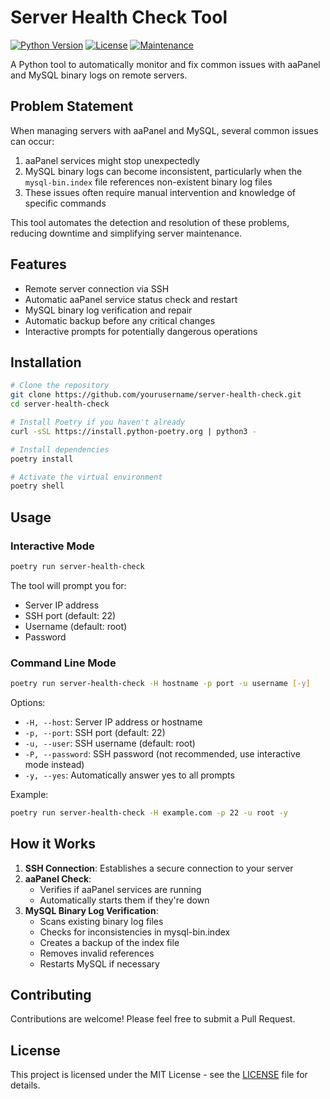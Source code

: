 # Server Health Check Tool

[![Python Version](https://img.shields.io/badge/python-3.8%2B-blue.svg)](https://www.python.org/downloads/)
[![License](https://img.shields.io/badge/license-MIT-green.svg)](LICENSE)
[![Maintenance](https://img.shields.io/badge/Maintained%3F-yes-green.svg)](https://github.com/yourusername/server-health-check/graphs/commit-activity)

A Python tool to automatically monitor and fix common issues with aaPanel and MySQL binary logs on remote servers.

## Problem Statement

When managing servers with aaPanel and MySQL, several common issues can occur:

1. aaPanel services might stop unexpectedly
2. MySQL binary logs can become inconsistent, particularly when the `mysql-bin.index` file references non-existent binary log files
3. These issues often require manual intervention and knowledge of specific commands

This tool automates the detection and resolution of these problems, reducing downtime and simplifying server maintenance.

## Features

- Remote server connection via SSH
- Automatic aaPanel service status check and restart
- MySQL binary log verification and repair
- Automatic backup before any critical changes
- Interactive prompts for potentially dangerous operations

## Installation

```bash
# Clone the repository
git clone https://github.com/yourusername/server-health-check.git
cd server-health-check

# Install Poetry if you haven't already
curl -sSL https://install.python-poetry.org | python3 -

# Install dependencies
poetry install

# Activate the virtual environment
poetry shell
```

## Usage

### Interactive Mode
```bash
poetry run server-health-check
```

The tool will prompt you for:
- Server IP address
- SSH port (default: 22)
- Username (default: root)
- Password

### Command Line Mode
```bash
poetry run server-health-check -H hostname -p port -u username [-y]
```

Options:
- `-H, --host`: Server IP address or hostname
- `-p, --port`: SSH port (default: 22)
- `-u, --user`: SSH username (default: root)
- `-P, --password`: SSH password (not recommended, use interactive mode instead)
- `-y, --yes`: Automatically answer yes to all prompts

Example:
```bash
poetry run server-health-check -H example.com -p 22 -u root -y
```

## How it Works

1. **SSH Connection**: Establishes a secure connection to your server
2. **aaPanel Check**: 
   - Verifies if aaPanel services are running
   - Automatically starts them if they're down
3. **MySQL Binary Log Verification**:
   - Scans existing binary log files
   - Checks for inconsistencies in mysql-bin.index
   - Creates a backup of the index file
   - Removes invalid references
   - Restarts MySQL if necessary

## Contributing

Contributions are welcome! Please feel free to submit a Pull Request.

## License

This project is licensed under the MIT License - see the [LICENSE](LICENSE) file for details.
